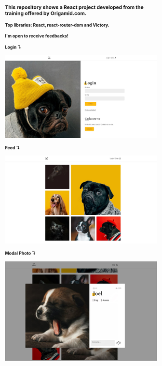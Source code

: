 ### This repository shows a React project developed from the training offered by Origamid.com. 
#### Top libraries: React, react-router-dom and Victory.
#### I'm open to receive feedbacks!

 #### Login ↴
![Login](src/Assets/capture-login.JPG 'Login')

 #### Feed ↴
![Feed](src/Assets/capture-feed.JPG 'Feed')

 #### Modal Photo ↴
![Login](src/Assets/capture-modal-photo.JPG 'Login')
